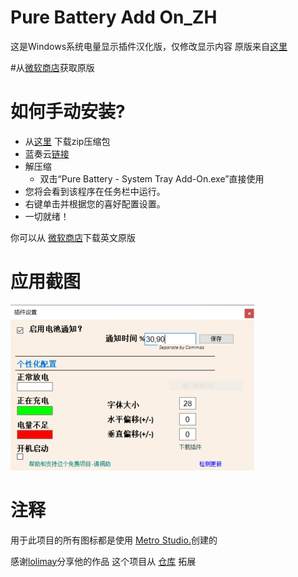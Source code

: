 # Pure Battery Add On_ZH
这是Windows系统电量显示插件汉化版，仅修改显示内容
原版来自[这里](https://github.com/medhachaitanya/PureBatteryAnalytics)

#从[微软商店](https://www.microsoft.com/store/productId/9N3HDTNCF6Z8)获取原版

# 如何手动安装?

* 从[这里](https://github.com/TC999/PureBatteryAnalytics_zh/tree/main/DesktopVersion) 下载zip压缩包
* 蓝奏云[链接](https://wwpt.lanzoul.com/iAgxg0s1ws3i)
* 解压缩
  * 双击“Pure Battery - System Tray Add-On.exe”直接使用
* 您将会看到该程序在任务栏中运行。
* 右键单击并根据您的喜好配置设置。
* 一切就绪！


你可以从 [微软商店](https://www.microsoft.com/en-us/p/pure-battery-analytics/9nblggh4x4k3?activetab=pivot:overviewtab)下载英文原版

# 应用截图
<img width="390" alt="screenshot" src="https://github.com/TC999/PureBatteryAnalytics_zh/blob/main/screenshot.PNG">


# 注释
用于此项目的所有图标都是使用 [Metro Studio.](https://www.syncfusion.com/downloads/metrostudio)创建的


感谢[lolimay](https://github.com/lolimay)分享他的作品
 这个项目从 [仓库](https://github.com/lolimay/PercentageBatteryIcon) 拓展
